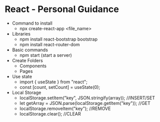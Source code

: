 # React - Personal Guidance
- Command to install
  - npx create-react-app <file_name>
- Libraries
  - npm install react-bootstrap bootstrap
  - npm install react-router-dom 
- Basic commands
  - npm start (start a server)  
- Create Folders
  - Components
  - Pages
- Use state
  - import { useState } from "react";
  - const [count, setCount] = useState(0); 
- Local Storage
  - localStorage.setItem("key", JSON.stringify(array)); //INSERT/SET
  - let getArray = JSON.parse(localStorage.getItem("key")); //GET
  - localStorage.removeItem("key"); //REMOVE
  - localStorage.clear(); //CLEAR
